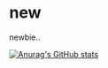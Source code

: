 # new
newbie..

[![Anurag's GitHub stats](https://github-readme-stats.vercel.app/apiRlafpem=anuraghazra)](https://github.com/anuraghazra/github-readme-stats)
